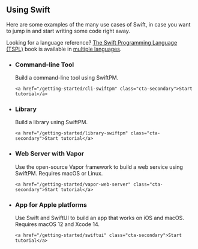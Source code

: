 ## Using Swift

Here are some examples of the many use cases of Swift, in case you want to jump in and start writing some code right away.

Looking for a language reference? [The Swift Programming Language (TSPL)](https://docs.swift.org/swift-book/) book is available in [multiple languages](/documentation/#translations).

<ul class="use-case-list">

  <li class="use-case">
    <h3>Command-line Tool</h3>
    <p class="description">
      Build a command-line tool using SwiftPM.
    </p>

    <a href="/getting-started/cli-swiftpm" class="cta-secondary">Start tutorial</a>
  </li>

  <li class="use-case">
    <h3>Library</h3>
    <p class="description">
      Build a library using SwiftPM.
    </p>

    <a href="/getting-started/library-swiftpm" class="cta-secondary">Start tutorial</a>
  </li>

  <li class="use-case">
    <h3>Web Server with Vapor</h3>
    <p class="description">
      Use the open-source Vapor framework to build a web service using SwiftPM.
      Requires macOS or Linux.
    </p>

    <a href="/getting-started/vapor-web-server" class="cta-secondary">Start tutorial</a>
  </li>

  <li class="use-case">
    <h3>App for Apple platforms</h3>
    <p class="description">
      Use Swift and SwiftUI to build an app that works on iOS and macOS.
      Requires macOS 12 and Xcode 14.
    </p>

    <a href="/getting-started/swiftui" class="cta-secondary">Start tutorial</a>
  </li>
</ul>
